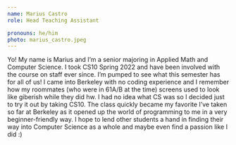 ```yaml
---
name: Marius Castro
role: Head Teaching Assistant

pronouns: he/him
photo: marius_castro.jpeg
---
```

Yo! My name is Marius and I’m a senior majoring in Applied Math and Computer Science. I took CS10 Spring 2022 and have been involved with the course on staff ever since. I’m pumped to see what this semester has for all of us! I came into Berkeley with no coding experience and I remember how my roommates (who were in 61A/B at the time) screens used to look like giberish while they did hw. I had no idea what CS was so I decided just to try it out by taking CS10. The class quickly became my favorite I’ve taken so far at Berkeley as it opened up the world of programming to me in a very beginner-friendly way. I hope to lend other students a hand in finding their way into Computer Science as a whole and maybe even find a passion like I did :)
